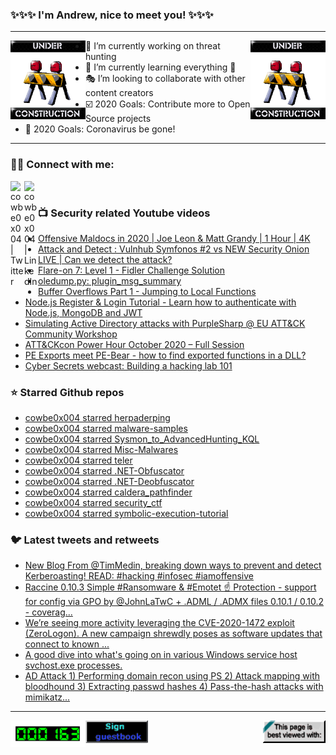 ### ✨✨✨ I'm Andrew, nice to meet you! ✨✨✨

---
<img align="left" width="120px" src="https://raw.githubusercontent.com/cowbe0x004/cowbe0x004/master/images/image004.gif" />
<img align="right" width="120px" src="https://raw.githubusercontent.com/cowbe0x004/cowbe0x004/master/images/image004.gif" />

- 📖 I’m currently working on threat hunting
- 📘 I’m currently learning everything 🤣
- 🎭 I’m looking to collaborate with other content creators
- ☑️ 2020 Goals: Contribute more to Open Source projects
- 🦠 2020 Goals: Coronavirus be gone!

---

### 🤝🏽 Connect with me:
[<img align="left" alt="cowbe0x004 | Twitter" width="22px" src="https://cdn.jsdelivr.net/npm/simple-icons@v3/icons/twitter.svg" />][twitter]
[<img align="left" alt="cowbe0x004 | LinkedIn" width="22px" src="https://cdn.jsdelivr.net/npm/simple-icons@v3/icons/linkedin.svg" />][linkedin]

<!--
[<img align="left" alt="cowbe0x004.com" width="22px" src="https://raw.githubusercontent.com/iconic/open-iconic/master/svg/globe.svg" />][website]
[<img align="left" alt="cowbe0x004 | YouTube" width="22px" src="https://cdn.jsdelivr.net/npm/simple-icons@v3/icons/youtube.svg" />][youtube]
[<img align="left" alt="cowbe0x004 | Instagram" width="22px" src="https://cdn.jsdelivr.net/npm/simple-icons@v3/icons/instagram.svg" />][instagram]
-->

<br />

### 📺 Security related Youtube videos
<!-- YOUTUBE:START -->
- [Offensive Maldocs in 2020 | Joe Leon & Matt Grandy | 1 Hour | 4K](https://www.youtube.com/watch?v=RW5U9yxilf4)
- [Attack and Detect : Vulnhub Symfonos #2 vs NEW Security Onion LIVE | Can we detect the attack?](https://www.youtube.com/watch?v=LHJskuQNudc)
- [Flare-on 7: Level 1 - Fidler Challenge Solution](https://www.youtube.com/watch?v=xRGWY3tgcEs)
- [oledump.py: plugin_msg_summary](https://www.youtube.com/watch?v=lS6qQK0SMjg)
- [Buffer Overflows Part 1 - Jumping to Local Functions](https://www.youtube.com/watch?v=svgK9fNGTfg)
- [Node.js Register & Login Tutorial - Learn how to authenticate with Node.js, MongoDB and JWT](https://www.youtube.com/watch?v=b91XgdyX-SM)
- [Simulating Active Directory attacks with  PurpleSharp @ EU ATT&CK Community Workshop](https://www.youtube.com/watch?v=onqdJ-IO9Dk)
- [ATT&CKcon Power Hour October 2020 – Full Session](https://www.youtube.com/watch?v=HY_LxMpMQ1A)
- [PE Exports meet PE-Bear - how to find exported functions in a DLL?](https://www.youtube.com/watch?v=4gN91tJmHGU)
- [Cyber Secrets webcast: Building a hacking lab 101](https://www.youtube.com/watch?v=BbdmXTtCo-4)
<!-- YOUTUBE:END -->

### ⭐ Starred Github repos
<!-- GITHUB_STAR:START -->
- [cowbe0x004 starred herpaderping](https://github.com/jxy-s/herpaderping)
- [cowbe0x004 starred malware-samples](https://github.com/jstrosch/malware-samples)
- [cowbe0x004 starred Sysmon_to_AdvancedHunting_KQL](https://github.com/akapv/Sysmon_to_AdvancedHunting_KQL)
- [cowbe0x004 starred Misc-Malwares](https://github.com/NavyTitanium/Misc-Malwares)
- [cowbe0x004 starred teler](https://github.com/kitabisa/teler)
- [cowbe0x004 starred .NET-Obfuscator](https://github.com/NotPrab/.NET-Obfuscator)
- [cowbe0x004 starred .NET-Deobfuscator](https://github.com/NotPrab/.NET-Deobfuscator)
- [cowbe0x004 starred caldera_pathfinder](https://github.com/center-for-threat-informed-defense/caldera_pathfinder)
- [cowbe0x004 starred security_ctf](https://github.com/jingleyang/security_ctf)
- [cowbe0x004 starred symbolic-execution-tutorial](https://github.com/ercoppa/symbolic-execution-tutorial)
<!-- GITHUB_STAR:END -->

### 🐦 Latest tweets and retweets
<!-- TWEETS:START -->
- [New Blog From @TimMedin, breaking down ways to prevent and detect Kerberoasting! READ:  #hacking #infosec #iamoffensive](https://twitter.com/RedSiege/status/1321099835894890500)
- [Raccine 0.10.3 Simple #Ransomware & #Emotet ☝️ Protection - support for config via GPO by @JohnLaTwC + .ADML / .ADMX files 0.10.1 / 0.10.2 - coverag...](https://twitter.com/cyb3rops/status/1317854838928060416)
- [We’re seeing more activity leveraging the CVE-2020-1472 exploit (ZeroLogon). A new campaign shrewdly poses as software updates that connect to known ...](https://twitter.com/MsftSecIntel/status/1313598440719355904)
- [A good dive into what's going on in various Windows service host svchost.exe processes.](https://twitter.com/dragosr/status/1310432810520293379)
- [AD Attack 1) Performing domain recon using PS  2) Attack mapping with bloodhound  3) Extracting passwd hashes   4) Pass-the-hash attacks with mimikatz...](https://twitter.com/CyberWarship/status/1309127376283013120)
<!-- TWEETS:END -->

---

[<img align="left" width="120px" src="https://raw.githubusercontent.com/cowbe0x004/cowbe0x004/master/images/visitors.gif" />][visitor]
[<img align="left" alt="Sign My Guestbook" width="100px" src="https://raw.githubusercontent.com/cowbe0x004/cowbe0x004/master/images/sign_guest_book.gif" />][guestbook]
[<img align="right" width="100px" src="https://raw.githubusercontent.com/cowbe0x004/cowbe0x004/master/images/netscape.gif" />][netscape]


[website]: https://cowbe0x004.com
[twitter]: https://twitter.com/cowbe0x004
[youtube]: https://youtube.com/
[instagram]: https://instagram.com/
[linkedin]: https://www.linkedin.com/in/anhuang/
[guestbook]: https://github.com/cowbe0x004/cowbe0x004/issues
[netscape]: https://github.com/cowbe0x004/cowbe0x004
[visitor]: https://github.com/cowbe0x004/cowbe0x004
